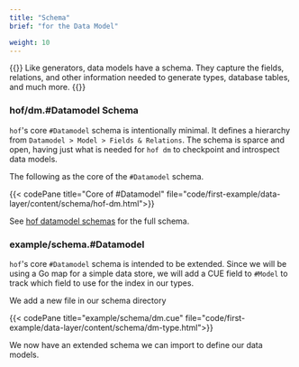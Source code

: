 ```yaml
---
title: "Schema"
brief: "for the Data Model"

weight: 10
---
```


{{<lead>}}
Like generators, data models have a schema.
They capture the fields, relations, and other information
needed to generate types, database tables, and much more.
{{</lead>}}

### hof/dm.#Datamodel Schema

`hof`'s core `#Datamodel` schema is intentionally minimal.
It defines a hierarchy from `Datamodel > Model > Fields & Relations`.
The schema is sparce and open, having just what is needed
for `hof dm` to checkpoint and introspect data models.

The following as the core of the `#Datamodel` schema.

{{< codePane title="Core of #Datamodel" file="code/first-example/data-layer/content/schema/hof-dm.html">}}

See [hof datamodel schemas](/data-modeling/schemas/) for the full schema.

### example/schema.#Datamodel

`hof`'s core `#Datamodel` schema is intended to be extended.
Since we will be using a Go map for a simple data store,
we will add a CUE field to `#Model` to track which
field to use for the index in our types.

We add a new file in our schema directory

{{< codePane title="example/schema/dm.cue" file="code/first-example/data-layer/content/schema/dm-type.html">}}

We now have an extended schema we can import to define our data models.

